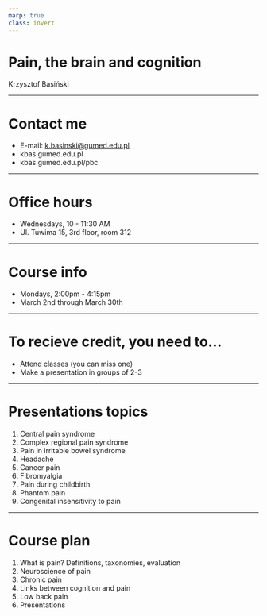 ```yaml
---
marp: true
class: invert
---
```


# Pain, the brain and cognition

Krzysztof Basiński

---

# Contact me

* E-mail: k.basinski@gumed.edu.pl
* kbas.gumed.edu.pl
* kbas.gumed.edu.pl/pbc


---

# Office hours

* Wednesdays, 10 - 11:30 AM
* Ul. Tuwima 15, 3rd floor, room 312

---

# Course info

* Mondays, 2:00pm - 4:15pm
* March 2nd through March 30th

---

# To recieve credit, you need to...

* Attend classes (you can miss one)
* Make a presentation in groups of 2-3

---

# Presentations topics

1. Central pain syndrome
2. Complex regional pain syndrome
3. Pain in irritable bowel syndrome
4. Headache
5. Cancer pain
6. Fibromyalgia
7. Pain during childbirth
8. Phantom pain
9. Congenital insensitivity to pain

---

# Course plan

1. What is pain? Definitions, taxonomies, evaluation
1. Neuroscience of pain
2. Chronic pain
3. Links between cognition and pain
4. Low back pain
5. Presentations